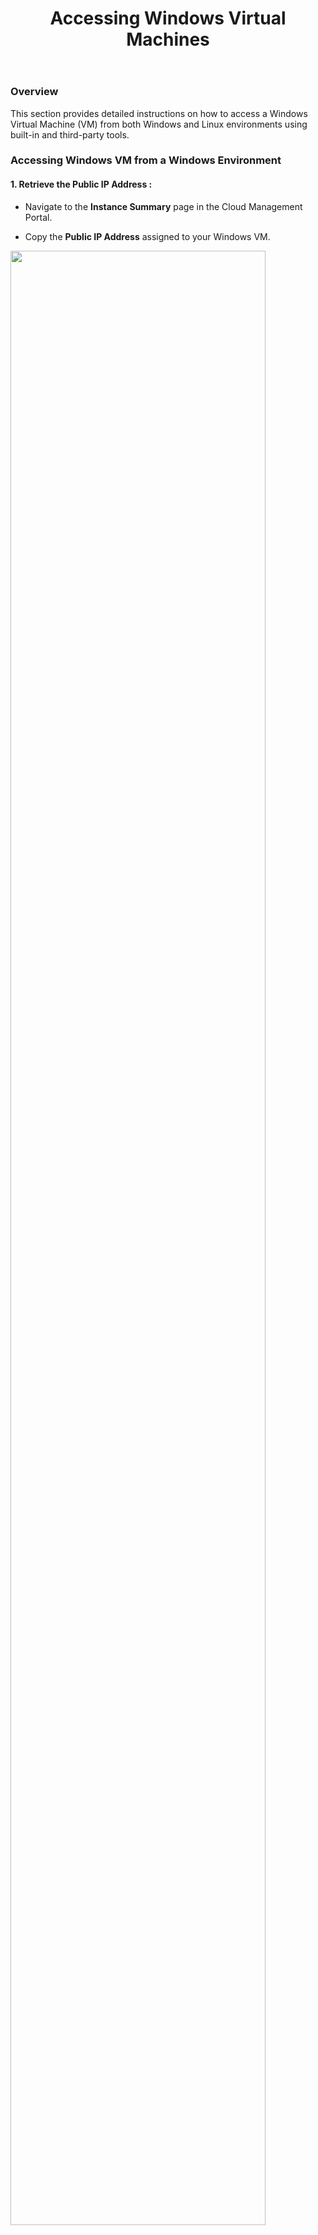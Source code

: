﻿---
title: Accessing Windows Virtual Machines
sidebar_label: Accessing Windows VM
sidebar_position: 3
---

### Overview

This section provides detailed instructions on how to access a Windows Virtual Machine (VM) from both Windows and Linux environments using built-in and third-party tools.

### Accessing Windows VM from a Windows Environment

#### 1. Retrieve the Public IP Address :

-   Navigate to the **Instance Summary** page in the Cloud Management Portal.
    
-   Copy the **Public IP Address** assigned to your Windows VM.

<img src="/user-guide/instance/launching-windows-vm/accessing-windows-vm/Image-01.JPG" width="90%" />

#### 2. Open the Remote Desktop Client :

-   Press `**Ctrl + R**` on your keyboard to open the **Run** prompt.
    
-   Type `**mstsc**` and press **Enter**.

<img src="/user-guide/instance/launching-windows-vm/accessing-windows-vm/Image-02.JPG" width="50%" />

#### 3. Connect to the VM:
    
-   In the Remote Desktop Connection window, paste the copied **Public IP Address**.
        
- Click **Connect**.

<img src="/user-guide/instance/launching-windows-vm/accessing-windows-vm/Image-03.JPG" width="50%" />

#### 4. Authenticate to the VM :
    
- When prompted, enter the **Username and Password** of your Windows VM.

<img src="/user-guide/instance/launching-windows-vm/accessing-windows-vm/Image-04.JPG" width="50%" />
        
 - These credentials can be found on the **VM Details** page in the Cloud Management Portal.

#### 5. Establish the Connection :
    
-   Click **OK** to proceed.
        
-   Once authenticated, you will gain access to your Windows VM.

---

### Accessing Windows VM from a Linux Environment

Linux users can access a Windows VM using **RDP clients**. Many Linux distributions come with an inbuilt remote desktop client. Alternatively, an open-source Remote Desktop Protocol (RDP) server such as **xRDP** can be used.

#### 1. Verify RDP Client Installation :
    
-   Most Linux distributions come with built-in RDP clients.
        
    -   If needed, install xRDP from its official website: [xRDP](https://www.xrdp.org/).

#### 2. Retrieve the Public IP Address :

-   Navigate to the **Instance Summary** page in the Cloud Management Portal.
    
-   Copy the **Public IP Address** assigned to your Windows VM.

#### 3. Connect to the VM :
    
-   Open a terminal and type:
```
 rdesktop <public-ip>
```
 -   Alternatively, if using **Remmina** (a popular RDP client for Linux), open the application and enter the **Public IP Address**.

#### 4.  Authenticate to the VM :

- When prompted, enter your **Username and Password** (available in the VM summary page).

#### 5. Establish the Connection :
    
-   Click **OK** or press **Enter** to proceed.
        
-   Once authenticated, you will successfully access your Windows VM.

## Troubleshooting

If you encounter issues while connecting:

-   Ensure the **RDP port (3389)** is open in your VM's firewall settings.
    
-   Verify that the **Public IP Address** is correctly assigned.
    
-   Restart the VM and try again.
    
-   If using Linux, ensure **xRDP** or an equivalent RDP client is installed correctly.
